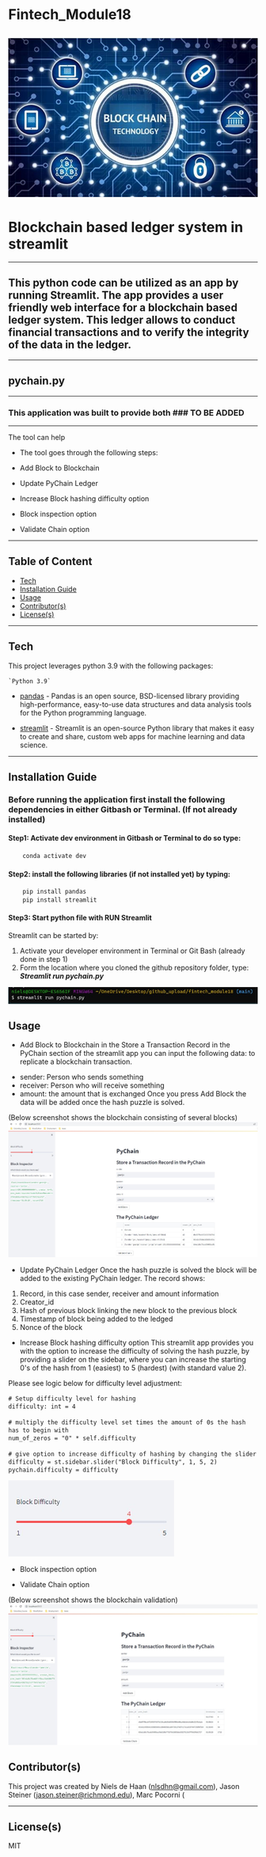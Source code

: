 # Fintech_Module18

![blockchain](https://github.com/nielsdehaan1977/Fintech_Module18/blob/main/Images/blockchain_tech.jpg)
---
# Blockchain based ledger system in streamlit
---
## This python code can be utilized as an app by running Streamlit. The app provides a user friendly web interface for a blockchain based ledger system. This ledger allows to conduct financial transactions and to verify the integrity of the data in the ledger. 

---
## pychain.py
---
### This application was built to provide both ### TO BE ADDED

---
The tool can help 

* The tool goes through the following steps:

* Add Block to Blockchain
* Update PyChain Ledger
* Increase Block hashing difficulty option
* Block inspection option
* Validate Chain option

---
## Table of Content

- [Tech](#technologies)
- [Installation Guide](#installation-guide)
- [Usage](#usage)
- [Contributor(s)](#contributor(s))
- [License(s)](#license(s))

---
## Tech

This project leverages python 3.9 with the following packages:
```
`Python 3.9`
```
* [pandas](https://pandas.pydata.org/pandas-docs/stable/index.html) - Pandas is an open source, BSD-licensed library providing high-performance, easy-to-use data structures and data analysis tools for the Python programming language.

* [streamlit](https://streamlit.io/) - Streamlit is an open-source Python library that makes it easy to create and share, custom web apps for machine learning and data science.

---

## Installation Guide

### Before running the application first install the following dependencies in either Gitbash or Terminal. (If not already installed)

#### Step1: Activate dev environment in Gitbash or Terminal to do so type:
```python
    conda activate dev
```
#### Step2: install the following libraries (if not installed yet) by typing:
```python
    pip install pandas
    pip install streamlit

 ```
#### Step3: Start python file with RUN Streamlit
Streamlit can be started by:
1. Activate your developer environment in Terminal or Git Bash (already done in step 1)
2. Form the location where you cloned the github repository folder, type: ***Streamlit run pychain.py***

![streamlit](https://github.com/nielsdehaan1977/Fintech_Module18/blob/main/Images/streamlit_start.jpg)


## Usage

* Add Block to Blockchain
in the Store a Transaction Record in the PyChain section of the streamlit app you can input the following data: to replicate a blockchain transaction. 
- sender: Person who sends something
- receiver: Person who will receive something
- amount: the amount that is exchanged
Once you press Add Block the data will be added once the hash puzzle is solved. 

(Below screenshot shows the blockchain consisting of several blocks)
![adding_blocks](https://github.com/nielsdehaan1977/Fintech_Module18/blob/main/Images/streamlit4.4.1.jpg)

* Update PyChain Ledger
Once the hash puzzle is solved the block will be added to the existing PyChain ledger. 
The record shows: 
1. Record, in this case sender, receiver and amount information
2. Creator_id
3. Hash of previous block linking the new block to the previous block
4. Timestamp of block being added to the ledged
5. Nonce of the block

* Increase Block hashing difficulty option
This streamlit app provides you with the option to increase the difficulty of solving the hash puzzle, by providing a slider on the sidebar, where you can increase the starting 0's of the hash from 1 (easiest) to 5 (hardest) (with standard value 2). 

Please see logic below for difficulty level adjustment:

```
# Setup difficulty level for hashing
difficulty: int = 4

# multiply the difficulty level set times the amount of 0s the hash has to begin with
num_of_zeros = "0" * self.difficulty

# give option to increase difficulty of hashing by changing the slider
difficulty = st.sidebar.slider("Block Difficulty", 1, 5, 2)
pychain.difficulty = difficulty

```
![dif_slider](https://github.com/nielsdehaan1977/Fintech_Module18/blob/main/Images/streamlit_difficulty_slider.jpg)


* Block inspection option

* Validate Chain option

(Below screenshot shows the blockchain validation)
![adding_blocks](https://github.com/nielsdehaan1977/Fintech_Module18/blob/main/Images/streamlit4.4.2.jpg)


## Contributor(s)

This project was created by Niels de Haan (nlsdhn@gmail.com), Jason Steiner (jason.steiner@richmond.edu), Marc Pocorni (

---

## License(s)

MIT